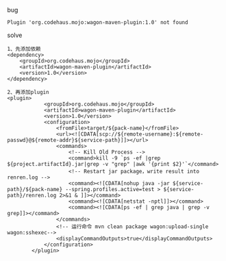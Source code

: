 bug

    Plugin 'org.codehaus.mojo:wagon-maven-plugin:1.0' not found

solve

    1、先添加依赖
    <dependency>
        <groupId>org.codehaus.mojo</groupId>
        <artifactId>wagon-maven-plugin</artifactId>
        <version>1.0</version>
    </dependency>

    2、再添加plugin
    <plugin>
				<groupId>org.codehaus.mojo</groupId>
				<artifactId>wagon-maven-plugin</artifactId>
				<version>1.0</version>
				<configuration>
					<fromFile>target/${pack-name}</fromFile>
					<url><![CDATA[scp://${remote-username}:${remote-passwd}@${remote-addr}${service-path}]]></url>
					<commands>
						<!-- Kill Old Process -->
						<command>kill -9 `ps -ef |grep ${project.artifactId}.jar|grep -v "grep" |awk '{print $2}'`</command>
						<!-- Restart jar package，write result into renren.log -->
						<command><![CDATA[nohup java -jar ${service-path}/${pack-name} --spring.profiles.active=test > ${service-path}/renren.log 2>&1 & ]]></command>
						<command><![CDATA[netstat -nptl]]></command>
						<command><![CDATA[ps -ef | grep java | grep -v grep]]></command>
					</commands>
					<!-- 运行命令 mvn clean package wagon:upload-single wagon:sshexec-->
					<displayCommandOutputs>true</displayCommandOutputs>
				</configuration>
			</plugin>

    